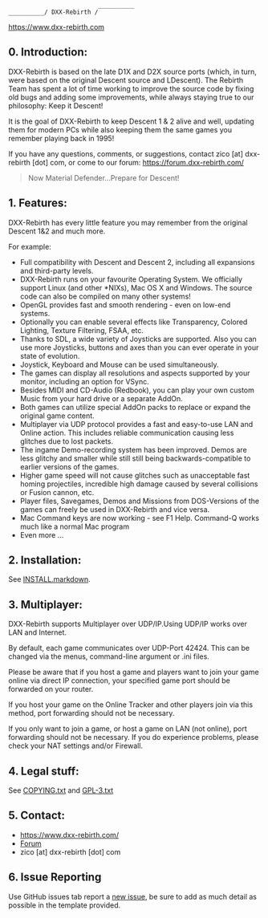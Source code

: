 ```
                         __________
__________/ DXX-Rebirth /
```

https://www.dxx-rebirth.com


## 0. Introduction:

DXX-Rebirth is based on the late D1X and D2X source ports (which, in turn, were based on the original Descent source and LDescent). The Rebirth Team has spent a lot of time working to improve the source code by fixing old bugs and adding some improvements, while always staying true to our philosophy: Keep it Descent!

It is the goal of DXX-Rebirth to keep Descent 1 & 2 alive and well, updating them for modern PCs while also keeping them the same games you remember playing back in 1995!

If you have any questions, comments, or suggestions, contact zico [at] dxx-rebirth [dot] com, or come to our forum: https://forum.dxx-rebirth.com/

> Now Material Defender...Prepare for Descent!

## 1. Features:

DXX-Rebirth has every little feature you may remember from the original Descent 1&2 and much more.

For example:

* Full compatibility with Descent and Descent 2, including all expansions and third-party levels.
* DXX-Rebirth runs on your favourite Operating System. We officially support Linux (and other \*NIXs), Mac OS X and Windows. The source code can also be compiled on many other systems!
* OpenGL provides fast and smooth rendering - even on low-end systems.
* Optionally you can enable several effects like Transparency, Colored Lighting, Texture Filtering, FSAA, etc.
* Thanks to SDL, a wide variety of Joysticks are supported. Also you can use more Joysticks, buttons and axes than you can ever operate in your state of evolution.
* Joystick, Keyboard and Mouse can be used simultaneously.
* The games can display all resolutions and aspects supported by your monitor, including an option for VSync.
* Besides MIDI and CD-Audio (Redbook), you can play your own custom Music from your hard drive or a separate AddOn.
* Both games can utilize special AddOn packs to replace or expand the original game content.
* Multiplayer via UDP protocol provides a fast and easy-to-use LAN and Online action. This includes reliable communication causing less glitches due to lost packets.
* The ingame Demo-recording system has been improved. Demos are less glitchy and smaller while still still being backwards-compatible to earlier versions of the games.
* Higher game speed will not cause glitches such as unacceptable fast homing projectiles, incredible high damage caused by several collisions or Fusion cannon, etc.
* Player files, Savegames, Demos and Missions from DOS-Versions of the games can freely be used in DXX-Rebirth and vice versa.
* Mac Command keys are now working - see F1 Help. Command-Q works much like a normal Mac program
* Even more ...


## 2. Installation:

See [INSTALL.markdown](INSTALL.markdown).


## 3. Multiplayer:

DXX-Rebirth supports Multiplayer over UDP/IP.Using UDP/IP works over LAN and Internet. 

By default, each game communicates over UDP-Port 42424. This can be changed via the menus, command-line argument or .ini files. 

Please be aware that if you host a game and players want to join your game online via direct IP connection, your specified game port should be forwarded on your router. 

If you host your game on the Online Tracker and other players join via this method, port forwarding should not be necessary.

If you only want to join a game, or host a game on LAN (not online), port forwarding should not be necessary. If you do experience problems, please check your NAT settings and/or Firewall.


## 4. Legal stuff:

See [COPYING.txt](COPYING.txt) and [GPL-3.txt](GPL-3.txt)


## 5. Contact:

- https://www.dxx-rebirth.com/
- [Forum](https://forum.dxx-rebirth.com/)
- zico [at] dxx-rebirth [dot] com
   
## 6. Issue Reporting

Use GitHub issues tab report a [new issue](https://github.com/dxx-rebirth/dxx-rebirth/issues/new), be sure to add as much detail as possible in the template provided.
